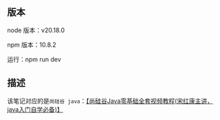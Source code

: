 ## 版本

node 版本：v20.18.0

npm 版本：10.8.2

运行：npm run dev



## 描述

该笔记对应的是`尚硅谷 java`：[【尚硅谷Java零基础全套视频教程(宋红康主讲，java入门自学必备)】](https://www.bilibili.com/video/BV1PY411e7J6/?share_source=copy_web)
